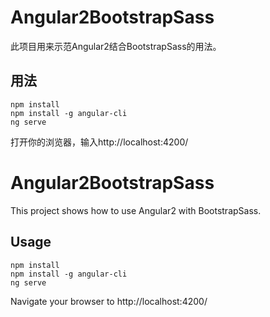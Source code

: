 # Angular2BootstrapSass
此项目用来示范Angular2结合BootstrapSass的用法。

## 用法

	npm install
	npm install -g angular-cli
	ng serve

打开你的浏览器，输入http://localhost:4200/

# Angular2BootstrapSass
This project shows how to use Angular2 with BootstrapSass.

## Usage

	npm install
	npm install -g angular-cli
	ng serve

Navigate your browser to http://localhost:4200/